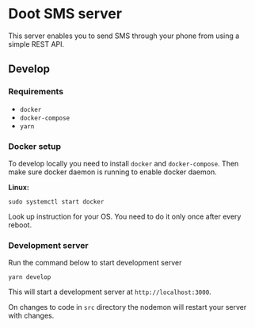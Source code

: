 # Doot SMS server

This server enables you to send SMS through your phone from using a simple REST API.

## Develop

### Requirements

- `docker`
- `docker-compose`
- `yarn`

### Docker setup

To develop locally you need to install `docker` and `docker-compose`. Then make sure docker daemon is running to enable docker daemon.

**Linux:**

```
sudo systemctl start docker
```

Look up instruction for your OS. You need to do it only once after every reboot.

### Development server

Run the command below to start development server

```
yarn develop
```

This will start a development server at `http://localhost:3000`.

On changes to code in `src` directory the nodemon will restart your server with changes.
